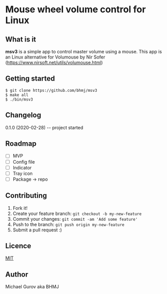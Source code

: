 # Mouse wheel volume control for Linux

## What is it

**msv3** is a simple app to control master volume using a mouse. This app is an Linux alternative for Volumouse by Nir Sofer (https://www.nirsoft.net/utils/volumouse.html)

## Getting started

```
$ git clone https://github.com/bhmj/msv3
$ make all
$ ./bin/msv3
```

## Changelog

0.1.0 (2020-02-28) -- project started

## Roadmap

- [ ] MVP  
- [ ] Config file  
- [ ] Indicator  
- [ ] Tray icon  
- [ ] Package -> repo  

## Contributing

1. Fork it!
2. Create your feature branch: `git checkout -b my-new-feature`
3. Commit your changes: `git commit -am 'Add some feature'`
4. Push to the branch: `git push origin my-new-feature`
5. Submit a pull request :)

## Licence

[MIT](http://opensource.org/licenses/MIT)

## Author

Michael Gurov aka BHMJ